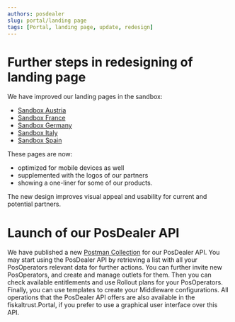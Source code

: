 ```yaml
---
authors: posdealer
slug: portal/landing page
tags: [Portal, landing page, update, redesign]
---
```


# Further steps in redesigning of landing page

We have improved our landing pages in the sandbox:  

* [Sandbox Austria](https://portal-sandbox.fiskaltrust.at/ "Sandbox AT")
* [Sandbox France](https://portal-sandbox.fiskaltrust.fr/ "Sandbox France") 
* [Sandbox Germany](https://portal-sandbox.fiskaltrust.de/ "Sandbox  Germany")
* [Sandbox Italy](https://portal-sandbox.fiskaltrust.it/ "Sandbox Italy")
* [Sandbox Spain](https://portal-sandbox.fiskaltrust.es/ "Sandbox Spain")  

These pages are now:

* optimized for mobile devices as well
* supplemented with the logos of our partners
* showing a one-liner for some of our products. 

The new design improves visual appeal and usability for current and potential partners.

# Launch of our PosDealer API

We have published a new [Postman Collection](https://documenter.getpostman.com/view/13633406/2s93z584ZJ) for our PosDealer API. You may start using the PosDealer API by retrieving a list with all your PosOperators relevant data for further actions. You can further invite new PosOperators, and create and manage outlets for them. Then you can check available entitlements and use Rollout plans for your PosOperators. Finally, you can use templates to create your Middleware configurations.
All operations that the PosDealer API offers are also available in the fiskaltrust.Portal, if you prefer to use a graphical user interface over this API.